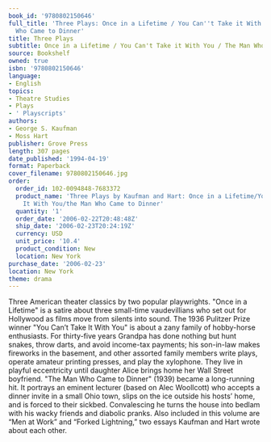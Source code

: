 ```yaml
---
book_id: '9780802150646'
full_title: 'Three Plays: Once in a Lifetime / You Can''t Take it With You / The Man
  Who Came to Dinner'
title: Three Plays
subtitle: Once in a Lifetime / You Can't Take it With You / The Man Who Came to Dinner
source: Bookshelf
owned: true
isbn: '9780802150646'
language:
- English
topics:
- Theatre Studies
- Plays
- ' Playscripts'
authors:
- George S. Kaufman
- Moss Hart
publisher: Grove Press
length: 307 pages
date_published: '1994-04-19'
format: Paperback
cover_filename: 9780802150646.jpg
order:
  order_id: 102-0094848-7683372
  product_name: 'Three Plays by Kaufman and Hart: Once in a Lifetime/You Can''t Take
    It With You/the Man Who Came to Dinner'
  quantity: '1'
  order_date: '2006-02-22T20:48:48Z'
  ship_date: '2006-02-23T20:24:19Z'
  currency: USD
  unit_price: '10.4'
  product_condition: New
  location: New York
purchase_date: '2006-02-23'
location: New York
theme: drama
---
```

Three American theater classics by two popular playwrights.
"Once in a Lifetime" is a satire about three small-time vaudevillians who set out for Hollywood as films move from silents into sound.
The 1936 Pulitzer Prize winner "You Can’t Take It With You" is about a zany family of hobby-horse enthusiasts. For thirty-five years Grandpa has done nothing but hunt snakes, throw darts, and avoid income-tax payments; his son-in-law makes fireworks in the basement, and other assorted family members write plays, operate amateur printing presses, and play the xylophone. They live in playful eccentricity until daughter Alice brings home her Wall Street boyfriend.
"The Man Who Came to Dinner" (1939) became a long-running hit. It portrays an eminent lecturer (based on Alec Woollcott) who accepts a dinner invite in a small Ohio town, slips on the ice outside his hosts’ home, and is forced to their sickbed. Convalescing he turns the house into bedlam with his wacky friends and diabolic pranks.
Also included in this volume are “Men at Work” and “Forked Lightning,” two essays Kaufman and Hart wrote about each other.
